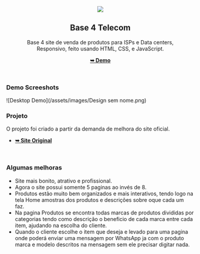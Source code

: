 <div align="center">
  <img src="./readme-images/project-logo.png" />

  <h2 align="center">Base 4 Telecom</h2>

  Base 4 site de venda de produtos para ISPs e Data centers, <br />Responsivo, feito usando HTML, CSS, e JavaScript.

  <a href="https://base4.netlify.app"><strong>➥ Demo</strong></a>

</div>

<br />

### Demo Screeshots

![Desktop Demo](/assets/images/Design sem nome.png)

### Projeto

O projeto foi criado a partir da demanda de melhora do site oficial.

* <a href="https://base4telecom.net"><strong>➥ Site Original</strong></a>

<br/>

### Algumas melhoras

* Site mais bonito, atrativo e profissional.
* Agora o site possui somente 5 paginas ao invés de 8.
* Produtos estão muito bem organizados e mais interativos, tendo logo na tela Home amostras dos produtos e descrições sobre oque cada um faz.
* Na pagina Produtos se encontra todas marcas de produtos divididas por categorias tendo como descrição o beneficio de cada marca entre cada item, ajudando na escolha do cliente.
* Quando o cliente escolhe o item que deseja e levado para uma pagina onde poderá enviar uma mensagem por WhatsApp ja com o produto marca e modelo descritos na mensagem sem ele precisar digitar nada.
